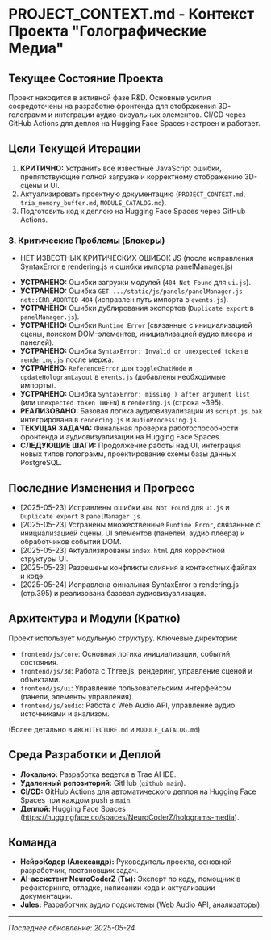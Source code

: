 # PROJECT_CONTEXT.md - Контекст Проекта "Голографические Медиа"

## Текущее Состояние Проекта

Проект находится в активной фазе R&D. Основные усилия сосредоточены на разработке фронтенда для отображения 3D-голограмм и интеграции аудио-визуальных элементов. CI/CD через GitHub Actions для деплоя на Hugging Face Spaces настроен и работает.

## Цели Текущей Итерации

1.  **КРИТИЧНО:** Устранить все известные JavaScript ошибки, препятствующие полной загрузке и корректному отображению 3D-сцены и UI.
2.  Актуализировать проектную документацию (`PROJECT_CONTEXT.md`, `tria_memory_buffer.md`, `MODULE_CATALOG.md`).
3.  Подготовить код к деплою на Hugging Face Spaces через GitHub Actions.

### 3. Критические Проблемы (Блокеры)

- НЕТ ИЗВЕСТНЫХ КРИТИЧЕСКИХ ОШИБОК JS (после исправления SyntaxError в rendering.js и ошибки импорта panelManager.js)

*   **УСТРАНЕНО:** Ошибки загрузки модулей (`404 Not Found` для `ui.js`).
*   **УСТРАНЕНО:** Ошибка `GET .../static/js/panels/panelManager.js net::ERR_ABORTED 404` (исправлен путь импорта в `events.js`).
*   **УСТРАНЕНО:** Ошибки дублирования экспортов (`Duplicate export` в `panelManager.js`).
*   **УСТРАНЕНО:** Ошибки `Runtime Error` (связанные с инициализацией сцены, поиском DOM-элементов, инициализацией аудио плеера и панелей).
*   **УСТРАНЕНО:** Ошибка `SyntaxError: Invalid or unexpected token` в `rendering.js` после мержа.
*   **УСТРАНЕНО:** `ReferenceError` для `toggleChatMode` и `updateHologramLayout` в `events.js` (добавлены необходимые импорты).
*   **УСТРАНЕНО:** Ошибка `SyntaxError: missing ) after argument list` (или `Unexpected token TWEEN`) в `rendering.js` (строка ~395).
*   **РЕАЛИЗОВАНО:** Базовая логика аудиовизуализации из `script.js.bak` интегрирована в `rendering.js` и `audioProcessing.js`.
*   **ТЕКУЩАЯ ЗАДАЧА:** Финальная проверка работоспособности фронтенда и аудиовизуализации на Hugging Face Spaces.
*   **СЛЕДУЮЩИЕ ШАГИ:** Продолжение работы над UI, интеграция новых типов голограмм, проектирование схемы базы данных PostgreSQL.

## Последние Изменения и Прогресс

*   [2025-05-23] Исправлены ошибки `404 Not Found` для `ui.js` и `Duplicate export` в `panelManager.js`.
*   [2025-05-23] Устранены множественные `Runtime Error`, связанные с инициализацией сцены, UI элементов (панелей, аудио плеера) и обработчиков событий DOM.
*   [2025-05-23] Актуализированы `index.html` для корректной структуры UI.
*   [2025-05-23] Разрешены конфликты слияния в контекстных файлах и коде.
*   [2025-05-24] Исправлена финальная SyntaxError в rendering.js (стр.395) и реализована базовая аудиовизуализация.

## Архитектура и Модули (Кратко)

Проект использует модульную структуру. Ключевые директории:
*   `frontend/js/core`: Основная логика инициализации, событий, состояния.
*   `frontend/js/3d`: Работа с Three.js, рендеринг, управление сценой и объектами.
*   `frontend/js/ui`: Управление пользовательским интерфейсом (панели, элементы управления).
*   `frontend/js/audio`: Работа с Web Audio API, управление аудио источниками и анализом.

(Более детально в `ARCHITECTURE.md` и `MODULE_CATALOG.md`)

## Среда Разработки и Деплой

*   **Локально:** Разработка ведется в Trae AI IDE.
*   **Удаленный репозиторий:** GitHub (`github main`).
*   **CI/CD:** GitHub Actions для автоматического деплоя на Hugging Face Spaces при каждом push в `main`.
*   **Деплой:** Hugging Face Spaces (https://huggingface.co/spaces/NeuroCoderZ/holograms-media).

## Команда

*   **НейроКодер (Александр):** Руководитель проекта, основной разработчик, постановщик задач.
*   **AI-ассистент NeuroCoderZ (Ты):** Эксперт по коду, помощник в рефакторинге, отладке, написании кода и актуализации документации.
*   **Jules:** Разработчик аудио подсистемы (Web Audio API, анализаторы).

---

*Последнее обновление: 2025-05-24*